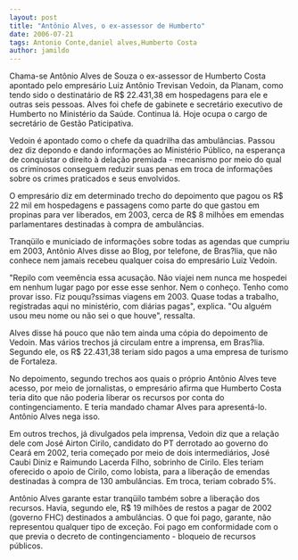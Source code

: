 ```yaml
---
layout: post
title: "Antônio Alves, o ex-assessor de Humberto"
date: 2006-07-21
tags: Antonio Conte,daniel alves,Humberto Costa
author: jamildo
---
```

Chama-se Ant&ocirc;nio Alves de Souza o ex-assessor de Humberto Costa apontado pelo empres&aacute;rio Luiz Ant&ocirc;nio Trevisan Vedoin, da Planam, como tendo sido o destinat&aacute;rio de R$ 22.431,38 em hospedagens para ele e outras seis pessoas. Alves foi chefe de gabinete e secret&aacute;rio executivo de Humberto no Minist&eacute;rio da Sa&uacute;de. Continua l&aacute;. Hoje ocupa o cargo de secret&aacute;rio de Gest&atilde;o Paticipativa.

Vedoin &eacute; apontado como o chefe da quadrilha das ambul&acirc;ncias. Passou dez diz depondo e dando informa&ccedil;&otilde;es ao Minist&eacute;rio P&uacute;blico, na esperan&ccedil;a de conquistar o direito &agrave; dela&ccedil;&atilde;o premiada - mecanismo por meio do qual os criminosos conseguem reduzir suas penas em troca de informa&ccedil;&otilde;es sobre os crimes praticados e seus envolvidos.

O empres&aacute;rio diz em determinado trecho do depoimento que pagou os R$ 22 mil em hospedagens e passagens como parte do que gastou em propinas para ver liberados, em 2003, cerca de R$ 8 milh&otilde;es em emendas parlamentares destinadas &agrave; compra de ambul&acirc;ncias.

Tranq&uuml;ilo e municiado de informa&ccedil;&otilde;es sobre todas as agendas que cumpriu em 2003, Ant&ocirc;nio Alves disse ao Blog, por telefone, de Bras?lia, que n&atilde;o conhece nem jamais recebeu qualquer coisa do empres&aacute;rio Luiz Vedoin.

"Repilo com veem&ecirc;ncia essa acusa&ccedil;&atilde;o. N&atilde;o viajei nem nunca me hospedei em nenhum lugar pago por esse esse senhor. Nem o conhe&ccedil;o. Tenho como provar isso. Fiz pouqu?ssimas viagens em 2003. Quase todas a trabalho, registradas aqui no minist&eacute;rio, com di&aacute;rias pagas", explica. "Ou algu&eacute;m usou meu nome ou n&atilde;o sei o que houve", ressalta.

Alves disse h&aacute; pouco que n&atilde;o tem ainda uma c&oacute;pia do depoimento de Vedoin. Mas v&aacute;rios trechos j&aacute; circulam entre a imprensa, em Bras?lia. Segundo ele, os R$ 22.431,38 teriam sido pagos a uma empresa de turismo de Fortaleza.

No depoimento, segundo trechos aos quais o pr&oacute;prio Ant&ocirc;nio Alves teve acesso, por meio de jornalistas, o empres&aacute;rio afirma que Humberto Costa teria dito que n&atilde;o poderia liberar os recursos por conta do contingenciamento. E teria mandado chamar Alves para apresent&aacute;-lo. Ant&ocirc;nio Alves nega isso.

Em outros trechos, j&aacute; divulgados pela imprensa, Vedoin diz que a rela&ccedil;&atilde;o dele com Jos&eacute; Airton Cirilo, candidato do PT derrotado ao governo do Cear&aacute; em 2002, teria come&ccedil;ado por meio de dois intermedi&aacute;rios, Jos&eacute; Caubi Diniz e Raimundo Lacerda Filho, sobrinho de Cirilo. Eles teriam oferecido o apoio de Cirilo, como lobista, para a libera&ccedil;&atilde;o de emendas destinadas &agrave; compra de 130 ambul&acirc;ncias. Em troca, teriam cobrado 5%.

Ant&ocirc;nio Alves garante estar tranq&uuml;ilo tamb&eacute;m sobre a libera&ccedil;&atilde;o dos recursos. Havia, segundo ele, R$ 19 milh&otilde;es de restos a pagar de 2002 (governo FHC) destinados a ambul&acirc;ncias. O que foi pago, garante, n&atilde;o representou qualquer tipo de exce&ccedil;&atilde;o. Foi pago em conformidade com o que previa o decreto de contingenciamento - bloqueio de recursos p&uacute;blicos.